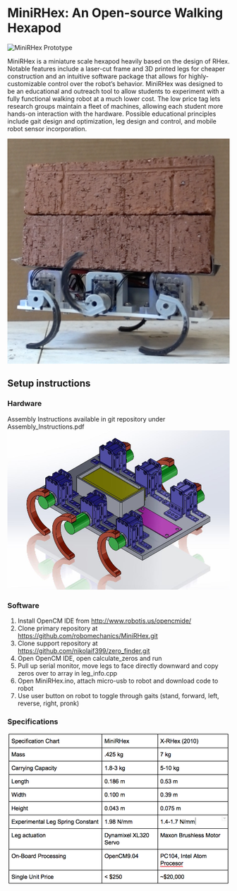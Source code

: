 # MiniRHex: An Open-source Walking Hexapod

![MiniRHex Prototype](Images/mini1.png)

MiniRHex is a miniature scale hexapod heavily based on the design of RHex. Notable features include a laser-cut frame and 3D printed legs for cheaper construction and an intuitive software package that allows for highly-customizable control over the robot’s behavior. MiniRHex was designed to be an educational and outreach tool to allow students to experiment with a fully functional walking robot at a much lower cost. The low price tag lets research groups maintain a fleet of machines, allowing each student more hands-on interaction with the hardware. Possible educational principles include gait design and optimization, leg design and control, and mobile robot sensor incorporation.

![Payload Demonstration](Images/Brick_carrying.png)
## Setup instructions

### Hardware
Assembly Instructions available in git repository under Assembly_Instructions.pdf
![MiniRHex CAD](Images/RHex_Mini.JPG)

### Software
1. Install OpenCM IDE from http://www.robotis.us/opencmide/
2. Clone primary repository at https://github.com/robomechanics/MiniRHex.git
3. Clone support repository at https://github.com/nikolaif399/zero_finder.git
4. Open OpenCM IDE, open calculate_zeros and run
5. Pull up serial monitor, move legs to face directly downward and copy zeros over to array in leg_info.cpp
6. Open MiniRHex.ino, attach micro-usb to robot and download code to robot
7. Use user button on robot to toggle through gaits (stand, forward, left, reverse, right, pronk)

### Specifications
![MiniRHex Specifications](Images/Spec_Chart.png)



